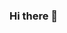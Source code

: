### Hi there 👋

<!--
**lucaskelven/lucaskelven** is a ✨ _special_ ✨ repository because its `README.md` (this file) appears on your GitHub profile.

Here are some ideas to get you started...
- 🌱 I’m currently learning LogPro; HTML5; CSS; Ling C...
